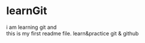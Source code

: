 # learnGit
i  am learning git and 
<br>
this is my first readme file.
learn&amp;practice git &amp; github
